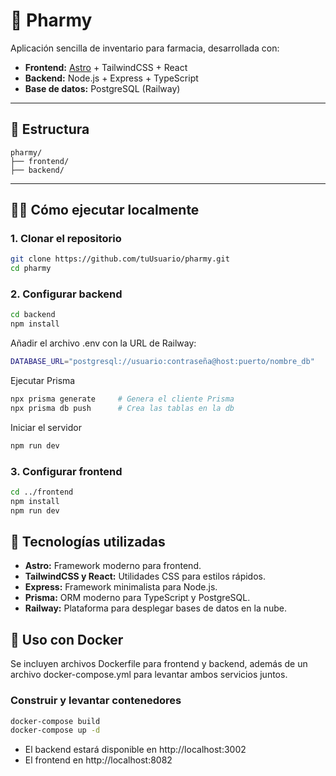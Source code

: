 # 💊 Pharmy

Aplicación sencilla de inventario para farmacia, desarrollada con:

- **Frontend:** [Astro](https://astro.build) + TailwindCSS + React
- **Backend:** Node.js + Express + TypeScript
- **Base de datos:** PostgreSQL (Railway)

---

## 🚀 Estructura

    pharmy/
    ├── frontend/
    ├── backend/

---

## 🧑‍💻 Cómo ejecutar localmente

### 1. Clonar el repositorio

```bash
git clone https://github.com/tuUsuario/pharmy.git
cd pharmy
```

### 2. Configurar backend

```bash
cd backend
npm install
```

Añadir el archivo .env con la URL de Railway:

```bash
DATABASE_URL="postgresql://usuario:contraseña@host:puerto/nombre_db"
```

Ejecutar Prisma

```bash
npx prisma generate     # Genera el cliente Prisma
npx prisma db push      # Crea las tablas en la db
```

Iniciar el servidor

```bash
npm run dev
```

### 3. Configurar frontend

```bash
cd ../frontend
npm install
npm run dev
```

## 🧪 Tecnologías utilizadas

- **Astro:** Framework moderno para frontend.
- **TailwindCSS y React:** Utilidades CSS para estilos rápidos.
- **Express:** Framework minimalista para Node.js.
- **Prisma:** ORM moderno para TypeScript y PostgreSQL.
- **Railway:** Plataforma para desplegar bases de datos en la nube.

## 🐳 Uso con Docker
Se incluyen archivos Dockerfile para frontend y backend, además de un archivo docker-compose.yml para levantar ambos servicios juntos.
### Construir y levantar contenedores
```bash
docker-compose build
docker-compose up -d
```
- El backend estará disponible en http://localhost:3002
- El frontend en http://localhost:8082